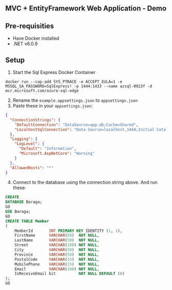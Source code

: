 ## MVC + EntityFramework Web Application - Demo

## Pre-requisities

* Have Docker installed
* .NET v6.0.9

## Setup

1. Start the Sql Express Docker Container

```shell
docker run --cap-add SYS_PTRACE -e ACCEPT_EULA=1 -e MSSQL_SA_PASSWORD=SqlExpress! -p 1444:1433 --name azsql-0923f -d mcr.microsoft.com/azure-sql-edge
```

2. Rename the `example.appsettings.json` to `appsettings.json`
3. Paste these in your `appsettings.json`:

```json
{
  "ConnectionStrings": {
    "DefaultConnection": "DataSource=app.db;Cache=Shared",
    "LocalhostSqlConnection": "Data Source=localhost,1444;Initial Catalog=Baraga;Persist Security Info=True;User ID=sa;Password=SqlExpress!"
  },
  "Logging": {
    "LogLevel": {
      "Default": "Information",
      "Microsoft.AspNetCore": "Warning"
    }
  },
  "AllowedHosts": "*"
}
```

4. Connect to the database using the connection string above. And run these:

```sql
CREATE
DATABASE Baraga;
GO
USE Baraga;
GO
CREATE TABLE Member
(
    MemberId       INT PRIMARY KEY IDENTITY (1, 1),
    FirstName      VARCHAR(50)  NOT NULL,
    LastName       VARCHAR(50)  NOT NULL,
    Street         VARCHAR(100) NOT NULL,
    City           VARCHAR(50)  NOT NULL,
    Province       VARCHAR(50)  NOT NULL,
    PostalCode     VARCHAR(15)  NOT NULL,
    MobilePhone    VARCHAR(15)  NOT NULL,
    Email          VARCHAR(100) NOT NULL,
    IsReceiveEmail bit          NOT NULL DEFAULT (0)
);
GO 
```